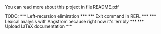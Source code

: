 You can read more about this project in file README.pdf

TODO: 
 *** Left-recursion elimination ***
 *** Exit command in REPL ***
 *** Lexical analysis with Angstrom because right now it's terribly ***
 *** Upload LaTeX documentation ***
